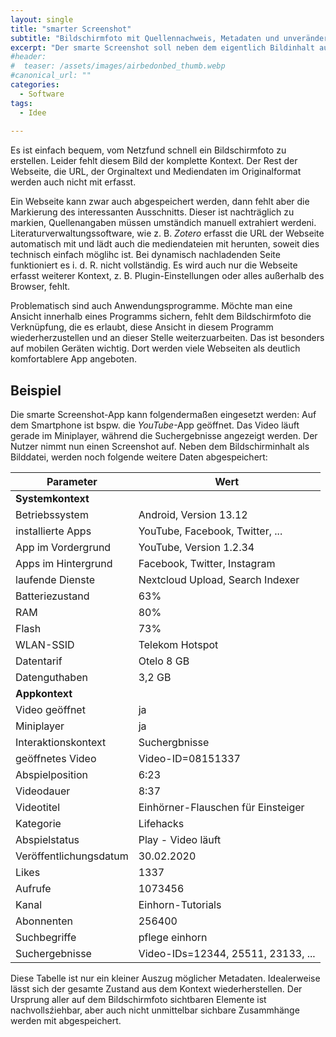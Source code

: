 ```yaml
---
layout: single 
title: "smarter Screenshot"
subtitle: "Bildschirmfoto mit Quellennachweis, Metadaten und unveränderten Originaldateien"
excerpt: "Der smarte Screenshot soll neben dem eigentlich Bildinhalt auch die Herkunft erfassen. Abfotografierter Text bleibt auch erhalten."
#header:
#  teaser: /assets/images/airbedonbed_thumb.webp
#canonical_url: ""
categories:
  - Software
tags:
  - Idee
  
---
```


Es ist einfach bequem, vom Netzfund schnell ein Bildschirmfoto zu erstellen. Leider fehlt diesem Bild der komplette Kontext. Der Rest der Webseite, die URL, der Orginaltext und Mediendaten im Originalformat werden auch nicht mit erfasst.

Ein Webseite kann zwar auch abgespeichert werden, dann fehlt aber die Markierung des interessanten Ausschnitts. Dieser ist nachträglich zu markien, Quellenangaben müssen umständich manuell extrahiert werdeni. Literaturverwaltungssoftware, wie z. B. _Zotero_ erfasst die URL der Webseite automatisch mit und lädt auch die mediendateien mit herunten, soweit dies technisch einfach möglihc ist. Bei dynamisch nachladenden Seite funktioniert es i. d. R. nicht vollständig. Es wird auch nur die Webseite erfasst weiterer Kontext, z. B. Plugin-Einstellungen oder alles außerhalb des Browser, fehlt.

Problematisch sind auch Anwendungsprogramme. Möchte man eine Ansicht innerhalb eines Programms sichern, fehlt dem Bildschirmfoto die Verknüpfung, die es erlaubt, diese Ansicht in diesem Programm wiederherzustellen und an dieser Stelle weiterzuarbeiten. Das ist besonders auf mobilen Geräten wichtig. Dort werden viele Webseiten als deutlich komfortablere App angeboten.

## Beispiel

Die smarte Screenshot-App kann folgendermaßen eingesetzt werden: Auf dem Smartphone ist bspw. die _YouTube_-App geöffnet. Das Video läuft gerade im Miniplayer, während die Suchergebnisse angezeigt werden. Der Nutzer nimmt nun einen Screenshot auf. Neben dem Bildschirminhalt als Bilddatei, werden noch folgende weitere Daten abgespeichert:

| Parameter                              | Wert                                |
| -------------------------------------- | ----------------------------------- |
| __Systemkontext__                      |                                     |
| Betriebssystem                         | Android, Version 13.12              |
| installierte Apps                      | YouTube, Facebook, Twitter, ...     |
| App im Vordergrund                     | YouTube, Version 1.2.34             |
| Apps im Hintergrund                    | Facebook, Twitter, Instagram        |
| laufende Dienste                       | Nextcloud Upload, Search Indexer    |
| Batteriezustand                        | 63%                                 |
| RAM                                    | 80%                                 |
| Flash                                  | 73%                                 |
| WLAN-SSID                              | Telekom Hotspot                     |
| Datentarif                             | Otelo 8 GB                          |
| Datenguthaben                          | 3,2 GB                              |
| __Appkontext__                         |                                     |
| Video geöffnet                         | ja                                  |
| Miniplayer                             | ja                                  |
| Interaktionskontext                    | Suchergbnisse                       |
| geöffnetes Video                       | Video-ID=08151337                   |
| Abspielposition                        | 6:23                                |
| Videodauer                             | 8:37                                |
| Videotitel                             | Einhörner-Flauschen für Einsteiger  |
| Kategorie                              | Lifehacks                           |
| Abspielstatus                          | Play - Video läuft                  |
| Veröffentlichungsdatum                 | 30.02.2020                          |
| Likes                                  | 1337                                |
| Aufrufe                                | 1073456                             |
| Kanal                                  | Einhorn-Tutorials                   |
| Abonnenten                             | 256400                              |
| Suchbegriffe                           | pflege einhorn                      |
| Suchergebnisse                         | Video-IDs=12344, 25511, 23133, ...  |

Diese Tabelle ist nur ein kleiner Auszug möglicher Metadaten. Idealerweise lässt sich der gesamte Zustand aus dem Kontext wiederherstellen. Der Ursprung aller auf dem Bildschirmfoto sichtbaren Elemente ist nachvollsźiehbar, aber auch nicht unmittelbar sichbare Zusammhänge werden mit abgespeichert.

